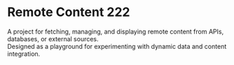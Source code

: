 # Remote Content 222

A project for fetching, managing, and displaying remote content from APIs, databases, or external sources.  
Designed as a playground for experimenting with dynamic data and content integration.

